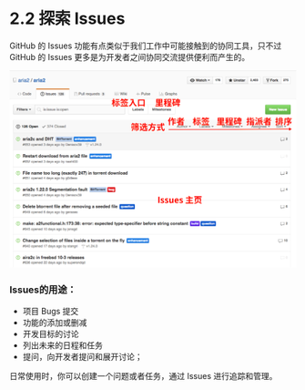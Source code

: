 




# 2.2 探索 Issues

GitHub 的 Issues 功能有点类似于我们工作中可能接触到的协同工具，只不过 GitHub 的 Issues 更多是为开发者之间协同交流提供便利而产生的。

![](/assets/GITHUB-issues.png)

### Issues的用途：
- 项目 Bugs 提交
- 功能的添加或删减
- 开发目标的讨论
- 列出未来的日程和任务
- 提问，向开发者提问和展开讨论；

日常使用时，你可以创建一个问题或者任务，通过 Issues 进行追踪和管理。
